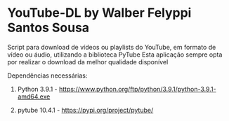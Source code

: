 # YouTube-DL by Walber Felyppi Santos Sousa
Script para download de vídeos ou playlists do YouTube, em formato de vídeo ou áudio, utilizando a biblioteca PyTube
Esta aplicação sempre opta por realizar o download da melhor qualidade disponível


Dependências necessárias:
1) Python 3.9.1  - https://www.python.org/ftp/python/3.9.1/python-3.9.1-amd64.exe

2) pytube 10.4.1 - https://pypi.org/project/pytube/
